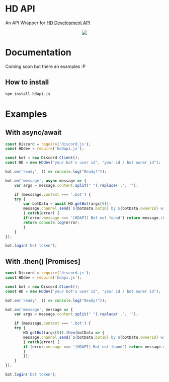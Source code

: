 # HD API

An API Wrapper for [HD Development API](https://hd-development.glitch.me/api/bots)

<div align="center">
    <p>
		<a href="https://npmjs.com/package/hdapi.js"><img src="https://nodei.co/npm/hdapi.js.png?downloads=true&stars=false"/></a>
	</p>
</div>

# Documentation
Coming soon but there an examples :P

## How to install
```bash
npm install hdapi.js
```

# Examples

## With async/await
```js
const Discord = require('discord.js');
const HDdev = require('hddapi.js');

const bot = new Discord.Client();
const HD = new HDdev("your bot's user id", "your id / bot owner id");

bot.on('ready', () => console.log("Ready!"));

bot.on('message', async message => {
    var args = message.content.split(" ").replace('.', '');

    if (messsage.content === '.bot') {
    try {
        var botData = await HD.getBot(args[0]);
        message.channel.send(`${botData.botID} by ${botData.ownerID} with prefix ${botData.prefix}`); // fetchUser coming soon. 
        } catch(error) {
        if(error.message === '[HDAPI] Bot not found') return message.channel.send('The bot ID you provide is not registered *yet* on HD Development');
        return console.log(error;
        } 
    }
});

bot.login('bot token');
```

## With .then() [Promises]
```js
const Discord = require('discord.js');
const HDdev = require('hdapi.js');

const bot = new Discord.Client();
const HD = new HDdev("your bot's user id", "your id / bot owner id");

bot.on('ready', () => console.log("Ready!"));

bot.on('message', message => {
    var args = message.content.split(" ").replace('.', '');

    if (messsage.content === '.bot') {
    try {
        HD.getBot(args[0]).then(botData => {
        message.channel.send(`${botData.botID} by ${botData.ownerID} with prefix ${botData.prefix}`); // fetchUser coming soon.
        } catch(error) {
        if (error.message === '[HDAPI] Bot not found') return message.channel.send('The bot ID you provided is not registered *yet* on HD Developement');
        }
        });
    }
});

bot.login('bot token');
```